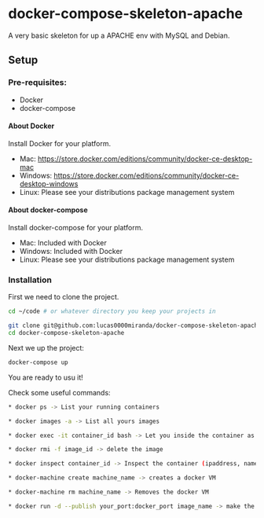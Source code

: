 # docker-compose-skeleton-apache
A very basic skeleton for up a APACHE env with MySQL and Debian.

## Setup

### Pre-requisites:

* Docker
* docker-compose

#### About Docker

Install Docker for your platform.

* Mac: https://store.docker.com/editions/community/docker-ce-desktop-mac
* Windows: https://store.docker.com/editions/community/docker-ce-desktop-windows
* Linux: Please see your distributions package management system

#### About docker-compose

Install docker-compose for your platform.

* Mac: Included with Docker
* Windows: Included with Docker
* Linux: Please see your distributions package management system

### Installation

First we need to clone the project.

```bash
cd ~/code # or whatever directory you keep your projects in

git clone git@github.com:lucas0000miranda/docker-compose-skeleton-apache.git
cd docker-compose-skeleton-apache
```

Next we up the project:

```bash
docker-compose up
```

You are ready to usu it!

Check some useful commands:

```bash
* docker ps -> List your running containers

* docker images -a -> List all yours images

* docker exec -it container_id bash -> Let you inside the container as a O.S user

* docker rmi -f image_id -> delete the image

* docker inspect container_id -> Inspect the container (ipaddress, name etc)

* docker-machine create machine_name -> creates a docker VM

* docker-machine rm machine_name -> Removes the docker VM

* docker run -d --publish your_port:docker_port image_name -> make the image works in the same port of yours

```
